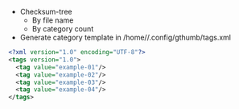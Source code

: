 - Checksum-tree
  - By file name
  - By category count
- Generate category template in /home/<user>/.config/gthumb/tags.xml


```xml
<?xml version="1.0" encoding="UTF-8"?>
<tags version="1.0">
  <tag value="example-01"/>
  <tag value="example-02"/>
  <tag value="example-03"/>  
  <tag value="example-04"/>
</tags>

```